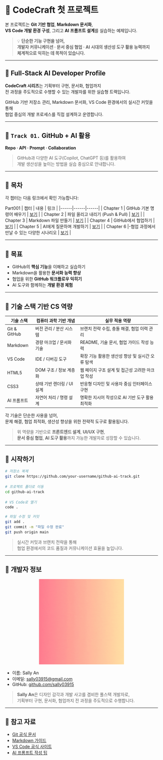 # 🚀 CodeCraft 첫 프로젝트

본 프로젝트는 **Git 기반 협업**, **Markdown 문서화**,  
**VS Code 개발 환경 구성**, 그리고 **AI 프롬프트 설계**를 실습하는 예제입니다.

> 💡 **단순한 기능 구현을 넘어,  
> 개발자 커뮤니케이션 · 문서 중심 협업 · AI 시대의 생산성 도구 활용 능력까지  
> 체계적으로 익히는 데 목적이 있습니다.**

---

## 📌 Full-Stack AI Developer Profile

**CodeCraft 시리즈**는 기획부터 구현, 문서화, 협업까지  
전 과정을 주도적으로 수행할 수 있는 개발자를 위한 실습형 트랙입니다.

GitHub 기반 저장소 관리, Markdown 문서화, VS Code 환경에서의 실시간 커밋을 통해  
협업 중심의 개발 프로세스를 직접 설계하고 운영합니다.

---

## 📌 `Track 01.` GitHub + AI 활용  
**Repo · API · Prompt · Collaboration**

> GitHub과 다양한 AI 도구(Copilot, ChatGPT 등)를 활용하여  
> 개발 생산성을 높이는 방법을 실습 중심으로 안내합니다.

---
## 📌 목차  
각 챕터는 다음 링크에서 확인 가능합니다:

Part001
| 챕터 | 내용 | 링크 |
|------|------|------|
| Chapter 1 | GitHub 기본 명령어 배우기 | [보기](https://sally03915.github.io/stackventure_250825/001_github+markdown+ai/marp001_1_github_basic) |
| Chapter 2 | 파일 올리고 내리기 (Push & Pull) | [보기](https://sally03915.github.io/stackventure_250825/001_github+markdown+ai/marp001_2_github_push_pull) |
| Chapter 3 | Markdown 파일 만들기 | [보기](https://sally03915.github.io/stackventure_250825/001_github+markdown+ai/marp001_3_github_markdown) |
| Chapter 4 | GitHub에서 협업하기 | [보기](https://sally03915.github.io/stackventure_250825/001_github+markdown+ai/marp001_4_github_협업) |
| Chapter 5 | AI에게 질문하며 개발하기 | [보기](https://sally03915.github.io/stackventure_250825/001_github+markdown+ai/marp001_5_github_ai) |
| Chapter 6 |-협업 과정에서 만날 수 있는 다양한 시나리오 | [보기](https://sally03915.github.io/stackventure_250825/001_github+markdown+ai/marp001_6_collaboration) |

 
---

## 📌 목표  
- GitHub의 **핵심 기능**을 이해하고 실습하기  
- Markdown을 활용한 **문서화 능력 향상**  
- 협업을 위한 **GitHub 워크플로우 익히기**  
- AI 도구와 함께하는 **개발 환경 체험**

---

## 📌 기술 스택 기반 CS 역량

| 기술 스택     | 컴퓨터 과학 기반 개념       | 실무 적용 역량 |
|---------------|-----------------------------|----------------|
| Git & GitHub  | 버전 관리 / 분산 시스템     | 브랜치 전략 수립, 충돌 해결, 협업 이력 관리 |
| Markdown      | 경량 마크업 / 문서화 기술   | README, 기술 문서, 협업 가이드 작성 능력 |
| VS Code       | IDE / 디버깅 도구           | 확장 기능 활용한 생산성 향상 및 실시간 오류 탐색 |
| HTML5         | DOM 구조 / 정보 계층화      | 웹 페이지 구조 설계 및 접근성 고려한 마크업 작성 |
| CSS3          | 상태 기반 렌더링 / UI 설계  | 반응형 디자인 및 사용자 중심 인터페이스 구현 |
| AI 프롬프트   | 자연어 처리 / 명령 설계     | 명확한 지시어 작성으로 AI 기반 도구 활용 최적화 |

각 기술은 단순한 사용을 넘어,  
문제 해결, 협업 최적화, 생산성 향상을 위한 전략적 도구로 활용됩니다.

> 위 역량을 기반으로 **프론트엔드 설계**, **UI/UX 구현**,  
> **문서 중심 협업**, **AI 도구 활용**까지 가능한 개발자로 성장할 수 있습니다.

---

## 📌 시작하기

```bash
# 저장소 복제
git clone https://github.com/your-username/github-ai-track.git

# 프로젝트 폴더로 이동
cd github-ai-track

# VS Code로 열기
code .
```

```bash
# 파일 수정 및 커밋
git add .
git commit -m "파일 수정 완료"
git push origin main
```

> 실시간 커밋과 브랜치 전략을 통해  
> 협업 환경에서의 코드 품질과 커뮤니케이션 효율을 높입니다.

---

## 📌 개발자 정보


<div align="center">
  <img src="./images/sally.gif" alt="Sally 캐리커쳐" width="280"/>
</div>

- 이름: Sally An  
- 이메일: sally03915@gmail.com  
- GitHub: [github.com/sally03915](https://github.com/sally03915) 

> **Sally An**은 디자인 감각과 개발 사고를 겸비한 풀스택 개발자로,  
> 기획부터 구현, 문서화, 협업까지 전 과정을 주도적으로 수행합니다.
---

## 📌 참고 자료

- [Git 공식 문서](https://git-scm.com/doc)  
- [Markdown 가이드](https://www.markdownguide.org/basic-syntax/)  
- [VS Code 공식 사이트](https://code.visualstudio.com/)  
- [AI 프롬프트 작성 팁](https://learn.microsoft.com/en-us/azure/ai-services/openai/how-to/prompt-engineering)
